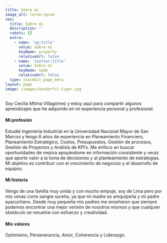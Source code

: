 ```yaml
---
title: Sobre mí
image_alt: lorem-ipsum
seo:
  title: Sobre mí
  description: ''
  robots: []
  extra:
    - name: 'og:title'
      value: Sobre mí
      keyName: property
      relativeUrl: false
    - name: 'twitter:title'
      value: Sobre mí
      keyName: name
      relativeUrl: false
  type: stackbit_page_meta
layout: page
image: /images/wonderful-tiger.jpg
---
```

Soy Cecilia Mitma Villagómez y estoy aquí para compartir algunos aprendizajes que he adquirido en mi experiencia personal y profesional.


#### **Mi profesión**

Estudié Ingeniería Industrial en la Universidad Nacional Mayor de San Marcos y tengo 8 años de experiencia en Planeamiento Financiero, Planeamiento Estratégico, Costos, Presupuestos, Gestión de procesos, Gestión de Proyectos y Análisis de KPI’s. Me enfoco en buscar oportunidades de mejora apoyándome en información consistente y veraz que aporte valor a la toma de decisiones y al planteamiento de estrategias.  Mi objetivo es contribuir con el crecimiento de negocios y el desarrollo de equipos.

#### **Mi historia**

Vengo de una familia muy unida y con mucho empuje, soy de Lima pero por mis venas corre sangre sureña, ya que mi madre es arequipeña y mi padre ayacuchano. Desde muy pequeña mis padres me enseñaron que siempre podemos encontrar una mejor versión de nosotros mismos y que cualquier obstáculo se resuelve con esfuerzo y creatividad.

#### **Mis valores**

Optimismo, Perseverancia, Amor, Coherencia y Liderazgo.
